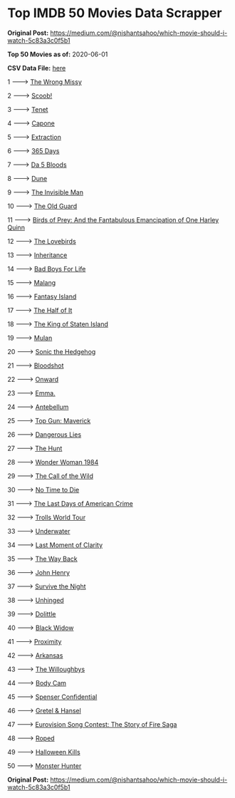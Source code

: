 # Top IMDB 50 Movies Data Scrapper

**Original Post:** https://medium.com/@nishantsahoo/which-movie-should-i-watch-5c83a3c0f5b1

**Top 50 Movies as of:** 2020-06-01

**CSV Data File:** [here](/Data/data.csv)

1 ---> [The Wrong Missy](https://www.imdb.com/title/tt9619798/?ref_=adv_li_tt)

2 ---> [Scoob!](https://www.imdb.com/title/tt3152592/?ref_=adv_li_tt)

3 ---> [Tenet](https://www.imdb.com/title/tt6723592/?ref_=adv_li_tt)

4 ---> [Capone](https://www.imdb.com/title/tt6199572/?ref_=adv_li_tt)

5 ---> [Extraction](https://www.imdb.com/title/tt8936646/?ref_=adv_li_tt)

6 ---> [365 Days](https://www.imdb.com/title/tt10886166/?ref_=adv_li_tt)

7 ---> [Da 5 Bloods](https://www.imdb.com/title/tt9777644/?ref_=adv_li_tt)

8 ---> [Dune](https://www.imdb.com/title/tt1160419/?ref_=adv_li_tt)

9 ---> [The Invisible Man](https://www.imdb.com/title/tt1051906/?ref_=adv_li_tt)

10 ---> [The Old Guard](https://www.imdb.com/title/tt7556122/?ref_=adv_li_tt)

11 ---> [Birds of Prey: And the Fantabulous Emancipation of One Harley Quinn](https://www.imdb.com/title/tt7713068/?ref_=adv_li_tt)

12 ---> [The Lovebirds](https://www.imdb.com/title/tt8851668/?ref_=adv_li_tt)

13 ---> [Inheritance](https://www.imdb.com/title/tt7923220/?ref_=adv_li_tt)

14 ---> [Bad Boys For Life](https://www.imdb.com/title/tt1502397/?ref_=adv_li_tt)

15 ---> [Malang](https://www.imdb.com/title/tt9877170/?ref_=adv_li_tt)

16 ---> [Fantasy Island](https://www.imdb.com/title/tt0983946/?ref_=adv_li_tt)

17 ---> [The Half of It](https://www.imdb.com/title/tt9683478/?ref_=adv_li_tt)

18 ---> [The King of Staten Island](https://www.imdb.com/title/tt9686708/?ref_=adv_li_tt)

19 ---> [Mulan](https://www.imdb.com/title/tt4566758/?ref_=adv_li_tt)

20 ---> [Sonic the Hedgehog](https://www.imdb.com/title/tt3794354/?ref_=adv_li_tt)

21 ---> [Bloodshot](https://www.imdb.com/title/tt1634106/?ref_=adv_li_tt)

22 ---> [Onward](https://www.imdb.com/title/tt7146812/?ref_=adv_li_tt)

23 ---> [Emma.](https://www.imdb.com/title/tt9214832/?ref_=adv_li_tt)

24 ---> [Antebellum](https://www.imdb.com/title/tt10065694/?ref_=adv_li_tt)

25 ---> [Top Gun: Maverick](https://www.imdb.com/title/tt1745960/?ref_=adv_li_tt)

26 ---> [Dangerous Lies](https://www.imdb.com/title/tt10183816/?ref_=adv_li_tt)

27 ---> [The Hunt](https://www.imdb.com/title/tt8244784/?ref_=adv_li_tt)

28 ---> [Wonder Woman 1984](https://www.imdb.com/title/tt7126948/?ref_=adv_li_tt)

29 ---> [The Call of the Wild](https://www.imdb.com/title/tt7504726/?ref_=adv_li_tt)

30 ---> [No Time to Die](https://www.imdb.com/title/tt2382320/?ref_=adv_li_tt)

31 ---> [The Last Days of American Crime](https://www.imdb.com/title/tt1552211/?ref_=adv_li_tt)

32 ---> [Trolls World Tour](https://www.imdb.com/title/tt6587640/?ref_=adv_li_tt)

33 ---> [Underwater](https://www.imdb.com/title/tt5774060/?ref_=adv_li_tt)

34 ---> [Last Moment of Clarity](https://www.imdb.com/title/tt1929297/?ref_=adv_li_tt)

35 ---> [The Way Back](https://www.imdb.com/title/tt8544498/?ref_=adv_li_tt)

36 ---> [John Henry](https://www.imdb.com/title/tt8170298/?ref_=adv_li_tt)

37 ---> [Survive the Night](https://www.imdb.com/title/tt10303324/?ref_=adv_li_tt)

38 ---> [Unhinged](https://www.imdb.com/title/tt10059518/?ref_=adv_li_tt)

39 ---> [Dolittle](https://www.imdb.com/title/tt6673612/?ref_=adv_li_tt)

40 ---> [Black Widow](https://www.imdb.com/title/tt3480822/?ref_=adv_li_tt)

41 ---> [Proximity](https://www.imdb.com/title/tt8718300/?ref_=adv_li_tt)

42 ---> [Arkansas](https://www.imdb.com/title/tt9139586/?ref_=adv_li_tt)

43 ---> [The Willoughbys](https://www.imdb.com/title/tt5206260/?ref_=adv_li_tt)

44 ---> [Body Cam](https://www.imdb.com/title/tt8179024/?ref_=adv_li_tt)

45 ---> [Spenser Confidential](https://www.imdb.com/title/tt8629748/?ref_=adv_li_tt)

46 ---> [Gretel & Hansel](https://www.imdb.com/title/tt9086228/?ref_=adv_li_tt)

47 ---> [Eurovision Song Contest: The Story of Fire Saga](https://www.imdb.com/title/tt8580274/?ref_=adv_li_tt)

48 ---> [Roped](https://www.imdb.com/title/tt8523028/?ref_=adv_li_tt)

49 ---> [Halloween Kills](https://www.imdb.com/title/tt10665338/?ref_=adv_li_tt)

50 ---> [Monster Hunter](https://www.imdb.com/title/tt6475714/?ref_=adv_li_tt)

**Original Post:** https://medium.com/@nishantsahoo/which-movie-should-i-watch-5c83a3c0f5b1

